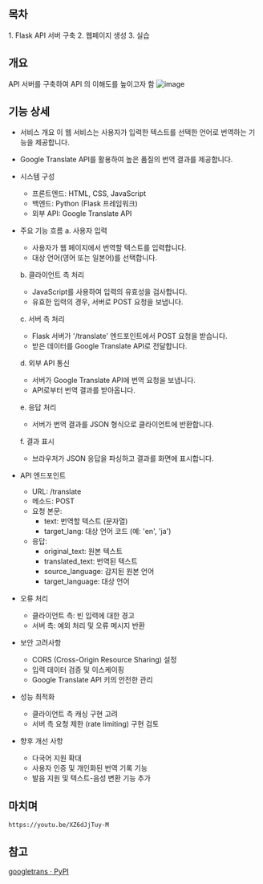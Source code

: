 ## 목차

1. Flask API 서버 구축
2. 웹페이지 생성
3. 실습

## 개요

API 서버를 구축하여 API 의 이해도를 높이고자 함
![image](https://github.com/user-attachments/assets/da824633-2715-46d2-97e7-755ccd5bd898)


## 기능 상세

* 서비스 개요 이 웹 서비스는 사용자가 입력한 텍스트를 선택한 언어로 번역하는 기능을 제공합니다.
* Google Translate API를 활용하여 높은 품질의 번역 결과를 제공합니다.
* 시스템 구성
    * 프론트엔드: HTML, CSS, JavaScript
    * 백엔드: Python (Flask 프레임워크)
    * 외부 API: Google Translate API
* 주요 기능 흐름
    a. 사용자 입력
    * 사용자가 웹 페이지에서 번역할 텍스트를 입력합니다.
    * 대상 언어(영어 또는 일본어)를 선택합니다.

    b. 클라이언트 측 처리
    * JavaScript를 사용하여 입력의 유효성을 검사합니다.
    * 유효한 입력의 경우, 서버로 POST 요청을 보냅니다.

    c. 서버 측 처리
    * Flask 서버가 '/translate' 엔드포인트에서 POST 요청을 받습니다.
    * 받은 데이터를 Google Translate API로 전달합니다.

    d. 외부 API 통신
    * 서버가 Google Translate API에 번역 요청을 보냅니다.
    * API로부터 번역 결과를 받아옵니다.

    e. 응답 처리
    * 서버가 번역 결과를 JSON 형식으로 클라이언트에 반환합니다.

    f. 결과 표시
    * 브라우저가 JSON 응답을 파싱하고 결과를 화면에 표시합니다.
* API 엔드포인트
    * URL: /translate
    * 메소드: POST
    * 요청 본문:
        * text: 번역할 텍스트 (문자열)
        * target\_lang: 대상 언어 코드 (예: 'en', 'ja')
    * 응답:
        * original\_text: 원본 텍스트
        * translated\_text: 번역된 텍스트
        * source\_language: 감지된 원본 언어
        * target\_language: 대상 언어
* 오류 처리
    * 클라이언트 측: 빈 입력에 대한 경고
    * 서버 측: 예외 처리 및 오류 메시지 반환
* 보안 고려사항
    * CORS (Cross-Origin Resource Sharing) 설정
    * 입력 데이터 검증 및 이스케이핑
    * Google Translate API 키의 안전한 관리
* 성능 최적화
    * 클라이언트 측 캐싱 구현 고려
    * 서버 측 요청 제한 (rate limiting) 구현 검토
* 향후 개선 사항
    * 다국어 지원 확대
    * 사용자 인증 및 개인화된 번역 기록 기능
    * 발음 지원 및 텍스트-음성 변환 기능 추가

## 마치며

```player
https://youtu.be/XZ6dJjTuy-M
```

## 참고

[googletrans · PyPI](https://pypi.org/project/googletrans/#description)
